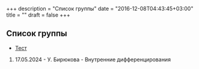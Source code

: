 +++
description = "Список группы"
date = "2016-12-08T04:43:45+03:00"
title = ""
draft = false
+++

## Список группы
- [Тест](абросимов)

<ol>
  <li>17.05.2024 - У. Бирюкова - Внутренние дифференцирования</li>
</ol>